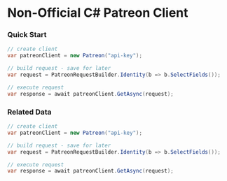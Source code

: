 # Non-Official C# Patreon Client


### Quick Start

```csharp
// create client
var patreonClient = new Patreon("api-key");

// build request - save for later
var request = PatreonRequestBuilder.Identity(b => b.SelectFields());

// execute request
var response = await patreonClient.GetAsync(request);
```

### Related Data

```csharp
// create client
var patreonClient = new Patreon("api-key");

// build request - save for later
var request = PatreonRequestBuilder.Identity(b => b.SelectFields());

// execute request
var response = await patreonClient.GetAsync(request);
```